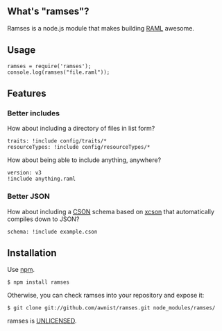 ## What's "ramses"?

Ramses is a node.js module that makes building [RAML](http://raml.org/) awesome.

## Usage

    ramses = require('ramses');
    console.log(ramses("file.raml"));

## Features

### Better includes

How about including a directory of files in list form?

    traits: !include config/traits/*
    resourceTypes: !include config/resourceTypes/*

How about being able to include anything, anywhere?

    version: v3
    !include anything.raml

### Better JSON

How about including a [CSON](https://github.com/bevry/cson) schema based on [xcson](https://github.com/awnist/xcson) that automatically compiles down to JSON?

    schema: !include example.cson

## Installation

Use [npm](http://www.npmjs.org/).

    $ npm install ramses

Otherwise, you can check ramses into your repository and expose it:

    $ git clone git://github.com/awnist/ramses.git node_modules/ramses/

ramses is [UNLICENSED](http://unlicense.org/).
